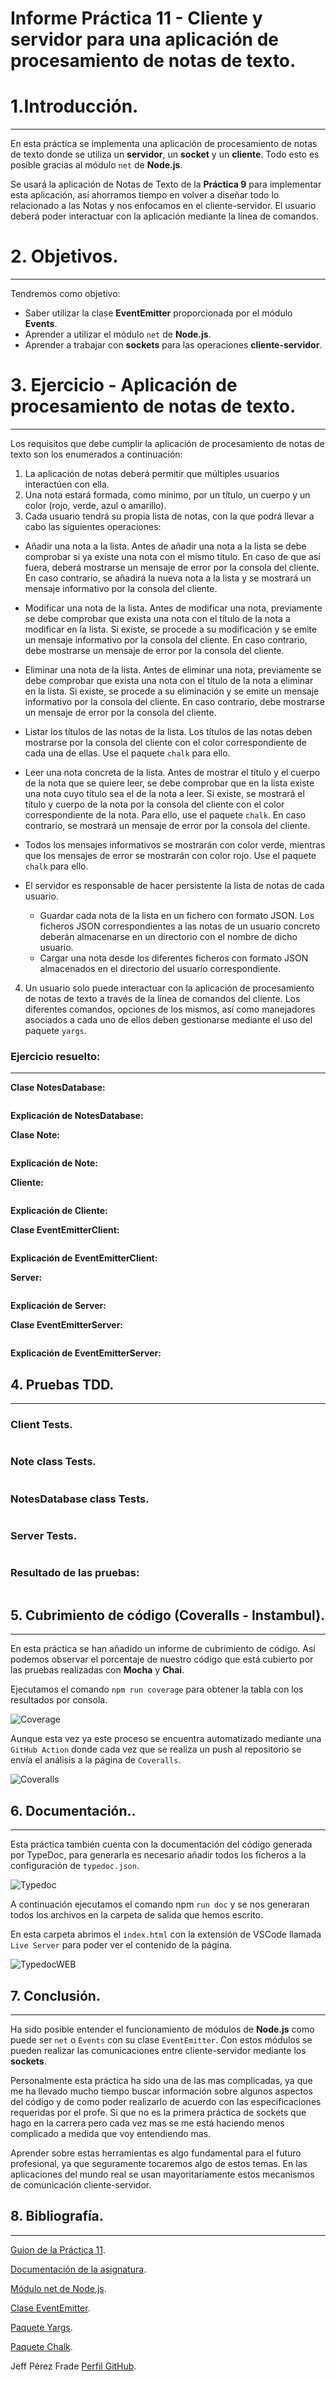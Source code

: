 # Informe Práctica 11 - Cliente y servidor para una aplicación de procesamiento de notas de texto.

# 1.Introducción.
---
En esta práctica se implementa una aplicación de procesamiento de notas de texto donde se utiliza un **servidor**, un **socket** y un **cliente**. Todo esto es posible gracias al módulo `net` de **Node.js**.

Se usará la aplicación de Notas de Texto de la **Práctica 9** para implementar esta aplicación, así ahorramos tiempo en volver a diseñar todo lo relacionado a las Notas y nos enfocamos en el cliente-servidor. El usuario deberá poder interactuar con la aplicación mediante la linea de comandos.

# 2. Objetivos.
---
Tendremos como objetivo:
* Saber utilizar la clase **EventEmitter** proporcionada por el módulo **Events**.
* Aprender a utilizar el módulo `net` de **Node.js**.
* Aprender a trabajar con **sockets** para las operaciones **cliente-servidor**.

# 3. Ejercicio - Aplicación de procesamiento de notas de texto.
---
Los requisitos que debe cumplir la aplicación de procesamiento de notas de texto son los enumerados a continuación:
1. La aplicación de notas deberá permitir que múltiples usuarios interactúen con ella.
2. Una nota estará formada, como mínimo, por un título, un cuerpo y un color (rojo, verde, azul o amarillo).
3. Cada usuario tendrá su propia lista de notas, con la que podrá llevar a cabo las siguientes operaciones:

* Añadir una nota a la lista. Antes de añadir una nota a la lista se debe comprobar si ya existe una nota con el mismo título. En caso de que así fuera, deberá mostrarse un mensaje de error por la consola del cliente. En caso contrario, se añadirá la nueva nota a la lista y se mostrará un mensaje informativo por la consola del cliente.

* Modificar una nota de la lista. Antes de modificar una nota, previamente se debe comprobar que exista una nota con el título de la nota a modificar en la lista. Si existe, se procede a su modificación y se emite un mensaje informativo por la consola del cliente. En caso contrario, debe mostrarse un mensaje de error por la consola del cliente.

* Eliminar una nota de la lista. Antes de eliminar una nota, previamente se debe comprobar que exista una nota con el título de la nota a eliminar en la lista. Si existe, se procede a su eliminación y se emite un mensaje informativo por la consola del cliente. En caso contrario, debe mostrarse un mensaje de error por la consola del cliente.

* Listar los títulos de las notas de la lista. Los títulos de las notas deben mostrarse por la consola del cliente con el color correspondiente de cada una de ellas. Use el paquete `chalk` para ello.

* Leer una nota concreta de la lista. Antes de mostrar el título y el cuerpo de la nota que se quiere leer, se debe comprobar que en la lista existe una nota cuyo título sea el de la nota a leer. Si existe, se mostrará el título y cuerpo de la nota por la consola del cliente con el color correspondiente de la nota. Para ello, use el paquete `chalk`. En caso contrario, se mostrará un mensaje de error por la consola del cliente.

* Todos los mensajes informativos se mostrarán con color verde, mientras que los mensajes de error se mostrarán con color rojo. Use el paquete `chalk` para ello.

* El servidor es responsable de hacer persistente la lista de notas de cada usuario.
  * Guardar cada nota de la lista en un fichero con formato JSON. Los ficheros JSON correspondientes a las notas de un usuario concreto deberán almacenarse en un directorio con el nombre de dicho usuario.
  * Cargar una nota desde los diferentes ficheros con formato JSON almacenados en el directorio del usuario correspondiente.

4. Un usuario solo puede interactuar con la aplicación de procesamiento de notas de texto a través de la línea de comandos del cliente. Los diferentes comandos, opciones de los mismos, así como manejadores asociados a cada uno de ellos deben gestionarse mediante el uso del paquete `yargs`.

### Ejercicio resuelto:
---

**Clase NotesDatabase:**

```ts

```
**Explicación de NotesDatabase:**

**Clase Note:**

```ts

```

**Explicación de Note:**

**Cliente:**

```ts

```

**Explicación de Cliente:**

**Clase EventEmitterClient:**

```ts

```

**Explicación de EventEmitterClient:**

**Server:**

```ts

```

**Explicación de Server:**

**Clase EventEmitterServer:**

```ts

```

**Explicación de EventEmitterServer:**

## 4. Pruebas TDD.
---

### Client Tests.

```ts

```

### Note class Tests.

```ts

```
### NotesDatabase class Tests.

```ts

```

### Server Tests.

```ts

```
### Resultado de las pruebas:

```bash

```

## 5. Cubrimiento de código (Coveralls - Instambul).
---
En esta práctica se han añadido un informe de cubrimiento de código. Así podemos observar el porcentaje de nuestro código que está cubierto por las pruebas realizadas con **Mocha** y **Chai**.

Ejecutamos el comando `npm run coverage` para obtener la tabla con los resultados por consola.

![Coverage](./img/coverage.PNG)

Aunque esta vez ya este proceso se encuentra automatizado mediante una `GitHub Action` donde cada vez que se realiza un push al repositorio se envía el análisis a la página de `Coveralls`.

![Coveralls](./img/coveralls.PNG)

## 6. Documentación..
---
Esta práctica también cuenta con la documentación del código generada por TypeDoc, para generarla es necesario añadir todos los ficheros a la configuración de `typedoc.json`.

![Typedoc](./img/typedocJSON.PNG)

A continuación ejecutamos el comando npm `run doc` y se nos generaran todos los archivos en la carpeta de salida que hemos escrito.

En esta carpeta abrimos el `index.html` con la extensión de VSCode llamada `Live Server` para poder ver el contenido de la página.

![TypedocWEB](./img/typedocWEB.PNG)

## 7. Conclusión.
---
Ha sido posible entender el funcionamiento de módulos de **Node.js** como puede ser `net` o `Events` con su clase `EventEmitter`. Con estos módulos se pueden realizar las comunicaciones entre cliente-servidor mediante los **sockets**.

Personalmente esta práctica ha sido una de las mas complicadas, ya que me ha llevado mucho tiempo buscar información sobre algunos aspectos del código y de como poder realizarlo de acuerdo con las especificaciones requeridas por el profe. Si que no es la primera práctica de sockets que hago en la carrera pero cada vez mas se me está haciendo menos complicado a medida que voy entendiendo mas.

Aprender sobre estas herramientas es algo fundamental para el futuro profesional, ya que seguramente tocaremos algo de estos temas. En las aplicaciones del mundo real se usan mayoritariamente estos mecanismos de comunicación cliente-servidor.

## 8. Bibliografía.
---
[Guion de la Práctica 11](https://ull-esit-inf-dsi-2122.github.io/prct11-async-sockets/).

[Documentación de la asignatura](https://ull-esit-inf-dsi-2122.github.io/nodejs-theory/).

[Módulo net de Node.js](https://nodejs.org/dist/latest-v18.x/docs/api/net.html).

[Clase EventEmitter](https://nodejs.org/dist/latest-v18.x/docs/api/events.html#events_class_eventemitter).

[Paquete Yargs](https://www.npmjs.com/package/yargs).

[Paquete Chalk](https://www.npmjs.com/package/chalk).

Jeff Pérez Frade [Perfil GitHub](https://github.com/jeffperezfrade).
